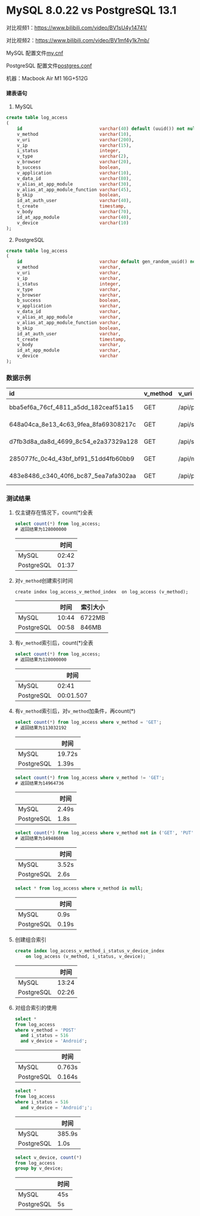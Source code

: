 # MySQL 8.0.22 vs PostgreSQL 13.1

对比视频1：https://www.bilibili.com/video/BV1sU4y14741/ 

对比视频2：https://www.bilibili.com/video/BV1mf4y1k7mb/

MySQL 配置文件[my.cnf](https://github.com/aruis/mysql_vs_postgresql/blob/main/my.cnf)

PostgreSQL 配置文件[postgres.conf](https://github.com/aruis/mysql_vs_postgresql/blob/main/postgresql.conf)

机器：Macbook Air M1 16G+512G

#### 建表语句

1. MySQL

```sql
create table log_access
(
    id                             varchar(40) default (uuid()) not null primary key,
    v_method                       varchar(10),
    v_uri                          varchar(200),
    v_ip                           varchar(15),
    i_status                       integer,
    v_type                         varchar(2),
    v_browser                      varchar(20),
    b_success                      boolean,
    v_application                  varchar(10),
    v_data_id                      varchar(80),
    v_alias_at_app_module          varchar(30),
    v_alias_at_app_module_function varchar(45),
    b_skip                         boolean,
    id_at_auth_user                varchar(40),
    t_create                       timestamp,
    v_body                         varchar(70),
    id_at_app_module               varchar(40),
    v_device                       varchar(10)
);
```

2. PostgreSQL

```sql
create table log_access
(
    id                             varchar default gen_random_uuid() not null primary key,
    v_method                       varchar,
    v_uri                          varchar,
    v_ip                           varchar,
    i_status                       integer,
    v_type                         varchar,
    v_browser                      varchar,
    b_success                      boolean,
    v_application                  varchar,
    v_data_id                      varchar,
    v_alias_at_app_module          varchar,
    v_alias_at_app_module_function varchar,
    b_skip                         boolean,
    id_at_auth_user                varchar,
    t_create                       timestamp,
    v_body                         varchar,
    id_at_app_module               varchar,
    v_device                       varchar
);
```

### 数据示例

| id | v\_method | v\_uri | v\_ip | i\_status | v\_type | v\_browser | b\_success | v\_application | v\_data\_id | v\_alias\_at\_app\_module | v\_alias\_at\_app\_module\_function | b\_skip | id\_at\_auth\_user | t\_create | v\_body | id\_at\_app\_module | v\_device |
| :--- | :--- | :--- | :--- | :--- | :--- | :--- | :--- | :--- | :--- | :--- | :--- | :--- | :--- | :--- | :--- | :--- | :--- |
| bba5ef6a\_76cf\_4811\_a5dd\_182ceaf51a15 | GET | /api/platform/dictcategory/view/CARRIER\_UNIT/children/app\_dict | 0:0:0:0:0:0:0:1 | 200 | 06 | Chrome 8 | true | platform | CARRIER\_UNIT | dictcategory | view | true | b66f83d8\_e87c\_4fe9\_bec6\_357bd2e998bd | 2020-12-02 16:10:56.629945 | NULL | 179b0a11\_94c9\_41bb\_a788\_79a99f6096e7 | PC |
| 648a04ca\_8e13\_4c63\_9fea\_8fa69308217c | GET | /api/szda/lendMnt/lendView | 0:0:0:0:0:0:0:1 | 200 | 06 | Chrome 8 | true | szda | NULL | lendMnt | lendView | true | b66f83d8\_e87c\_4fe9\_bec6\_357bd2e998bd | 2020-12-02 16:11:00.161490 | NULL | 53a8e8ee\_98ee\_4e32\_8425\_4042891d5b20 | PC |
| d7fb3d8a\_da8d\_4699\_8c54\_e2a37329a128 | GET | /api/szda/digitalArchive/detailView | 0:0:0:0:0:0:0:1 | 200 | 06 | Chrome 8 | true | szda | NULL | digitalArchive | detailView | true | b66f83d8\_e87c\_4fe9\_bec6\_357bd2e998bd | 2020-12-02 16:12:28.795853 | NULL | 457338e5\_abe8\_44fd\_aa78\_01f789e47289 | PC |
| 285077fc\_0c4d\_43bf\_bf91\_51dd4fb60bb9 | GET | /api/msg/app/inBox/b66f83d8\_e87c\_4fe9\_bec6\_357bd2e998bd | 0:0:0:0:0:0:0:1 | 200 | 06 | Chrome 8 | true | msg | b66f83d8\_e87c\_4fe9\_bec6\_357bd2e998bd | app | inBox | true | b66f83d8\_e87c\_4fe9\_bec6\_357bd2e998bd | 2020-12-02 16:13:26.954893 | NULL | NULL | PC |
| 483e8486\_c340\_40f6\_bc87\_5ea7afa302aa | GET | /api/platform/dictcategory/view/SECRET\_LEVEL/children/app\_dict | 0:0:0:0:0:0:0:1 | 200 | 06 | Chrome 8 | true | platform | SECRET\_LEVEL | dictcategory | view | true | b66f83d8\_e87c\_4fe9\_bec6\_357bd2e998bd | 2020-12-02 16:13:27.138294 | NULL | 179b0a11\_94c9\_41bb\_a788\_79a99f6096e7 | PC |


### 测试结果

1. 仅主键存在情况下，count(*)全表

    ```sql
    select count(*) from log_access;
    # 返回结果为128000000
    ```
    
    |            | 时间    |
    |------------|-------|
    | MySQL      | 02:42 |   
    | PostgreSQL | 01:37 |   
    
2. 对`v_method`创建索引时间
 
    ```
    create index log_access_v_method_index  on log_access (v_method);
    ```


    |            | 时间    | 索引大小    |
    |------------|-------|-------|
    | MySQL      | 10:44 | 6722MB |
    | PostgreSQL | 00:58 | 846MB |
    
3. 有`v_method`索引后，count(*)全表

    ```sql
    select count(*) from log_access;
    # 返回结果为128000000
    ```
    
    |            | 时间    |
    |------------|-------|
    | MySQL      | 02:41 |   
    | PostgreSQL | 00:01.507 |   
    
4. 有`v_method`索引后，对`v_method`加条件，再count(*)

    ```sql
    select count(*) from log_access where v_method = 'GET';
    # 返回结果为113032192
    ```
    
    |            | 时间    |
    |------------|-------|
    | MySQL      | 19.72s |   
    | PostgreSQL | 1.39s |   
    
    ```sql
    select count(*) from log_access where v_method != 'GET';
    # 返回结果为14964736
    ```
    
    |            | 时间    |
    |------------|-------|
    | MySQL      | 2.49s |   
    | PostgreSQL | 1.8s |   
    
    ```sql
    select count(*) from log_access where v_method not in ('GET', 'PUT');
    # 返回结果为14948608
    ```
    
    |            | 时间    |
    |------------|-------|
    | MySQL      | 3.52s |   
    | PostgreSQL | 2.6s |   
    
    ```sql
    select * from log_access where v_method is null;
    ```
    
    |            | 时间    |
    |------------|-------|
    | MySQL      | 0.9s |   
    | PostgreSQL | 0.19s |  
    
5. 创建组合索引

    ```sql
    create index log_access_v_method_i_status_v_device_index
        on log_access (v_method, i_status, v_device);
    ```
    
    |            | 时间    |
    |------------|-------|
    | MySQL      | 13:24 |   
    | PostgreSQL | 02:26 |
    
5. 对组合索引的使用

    ```sql
    select *
    from log_access
    where v_method = 'POST'
      and i_status = 516
      and v_device = 'Android';
    ```
    
    |            | 时间    |
    |------------|-------|
    | MySQL      | 0.763s |   
    | PostgreSQL | 0.164s |  
    
    ```sql
    select *
    from log_access
    where i_status = 516
      and v_device = 'Android';';
    ```
    
    |            | 时间    |
    |------------|-------|
    | MySQL      | 385.9s |   
    | PostgreSQL | 1.0s |  
 
    ```sql
    select v_device, count(*)
    from log_access
    group by v_device;
    ```
    
    |            | 时间    |
    |------------|-------|
    | MySQL      | 45s |   
    | PostgreSQL | 5s |  
    
